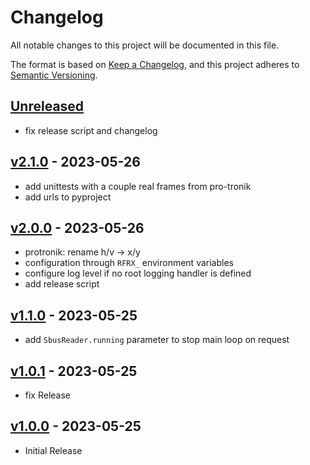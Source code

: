 # Changelog

All notable changes to this project will be documented in this file.

The format is based on [Keep a Changelog](https://keepachangelog.com/en/1.0.0/),
and this project adheres to [Semantic Versioning](https://semver.org/spec/v2.0.0.html).

## [Unreleased]

- fix release script and changelog

## [v2.1.0] - 2023-05-26

- add unittests with a couple real frames from pro-tronik
- add urls to pyproject

## [v2.0.0] - 2023-05-26

- protronik: rename h/v → x/y
- configuration through `RFRX_` environment variables
- configure log level if no root logging handler is defined
- add release script

## [v1.1.0] - 2023-05-25

- add `SbusReader.running` parameter to stop main loop on request

## [v1.0.1] - 2023-05-25

- fix Release

## [v1.0.0] - 2023-05-25

- Initial Release

[unreleased]: https://github.com/nim65s/rfrx/compare/v2.1.0...HEAD
[v2.1.0]: https://github.com/nim65s/rfrx/compare/v2.0.0...v2.1.0
[v2.0.0]: https://github.com/nim65s/rfrx/compare/v1.1.0...v2.0.0
[v1.1.0]: https://github.com/nim65s/rfrx/compare/v1.0.1...v1.1.0
[v1.0.1]: https://github.com/nim65s/rfrx/compare/v1.0.0...v1.0.1
[v1.0.0]: https://github.com/nim65s/rfrx/releases/tag/v1.0.0
